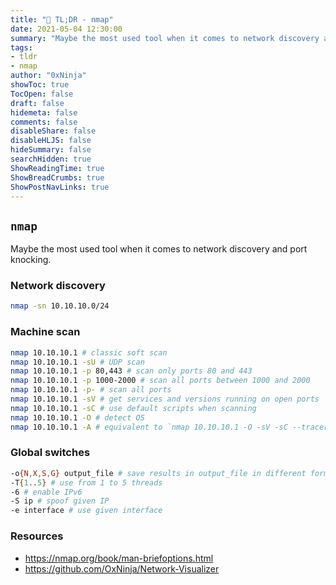 ```yaml
---
title: "🚀 TL;DR - nmap"
date: 2021-05-04 12:30:00
summary: "Maybe the most used tool when it comes to network discovery and port knocking."
tags:
- tldr
- nmap
author: "0xNinja"
showToc: true
TocOpen: false
draft: false
hidemeta: false
comments: false
disableShare: false
disableHLJS: false
hideSummary: false
searchHidden: true
ShowReadingTime: true
ShowBreadCrumbs: true
ShowPostNavLinks: true
---
```


## `nmap`

Maybe the most used tool when it comes to network discovery and port knocking.

### Network discovery

```sh
nmap -sn 10.10.10.0/24
```

### Machine scan

```sh
nmap 10.10.10.1 # classic soft scan
nmap 10.10.10.1 -sU # UDP scan
nmap 10.10.10.1 -p 80,443 # scan only ports 80 and 443
nmap 10.10.10.1 -p 1000-2000 # scan all ports between 1000 and 2000
nmap 10.10.10.1 -p- # scan all ports
nmap 10.10.10.1 -sV # get services and versions running on open ports
nmap 10.10.10.1 -sC # use default scripts when scanning
nmap 10.10.10.1 -O # detect OS
nmap 10.10.10.1 -A # equivalent to `nmap 10.10.10.1 -O -sV -sC --traceroute`
```

### Global switches

```sh
-o{N,X,S,G} output_file # save results in output_file in different formats
-T{1..5} # use from 1 to 5 threads
-6 # enable IPv6
-S ip # spoof given IP
-e interface # use given interface
```

### Resources

* https://nmap.org/book/man-briefoptions.html
* https://github.com/OxNinja/Network-Visualizer
